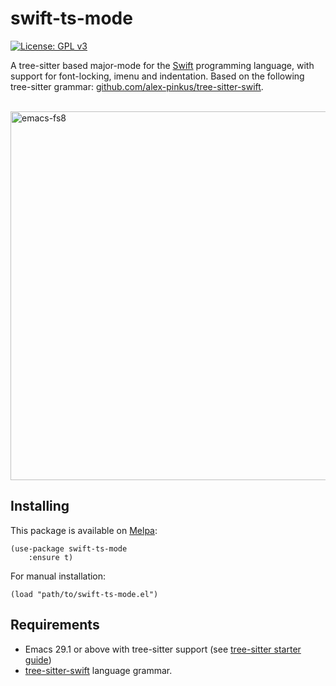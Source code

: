 # swift-ts-mode

[![License: GPL v3](https://img.shields.io/badge/License-GPLv3-blue.svg)](https://www.gnu.org/licenses/gpl-3.0)

A tree-sitter based major-mode for the [Swift](https://swift.org) programming language, with support for font-locking, imenu and indentation. Based on the following tree-sitter grammar: [github.com/alex-pinkus/tree-sitter-swift](https://github.com/alex-pinkus/tree-sitter-swift).

<br/>
<img width="1070" height="590" alt="emacs-fs8" src="https://github.com/rechsteiner/swift-ts-mode/assets/1238984/9cadacb8-3708-4d69-9035-5ae967689219">
<br/>

## Installing

This package is available on [Melpa](https://melpa.org):

```
(use-package swift-ts-mode
    :ensure t)
```

For manual installation:

```
(load "path/to/swift-ts-mode.el")
```

## Requirements

- Emacs 29.1 or above with tree-sitter support (see [tree-sitter starter guide](https://git.savannah.gnu.org/cgit/emacs.git/tree/admin/notes/tree-sitter/starter-guide?h=emacs-29))
- [tree-sitter-swift](https://github.com/alex-pinkus/tree-sitter-swift) language grammar.

